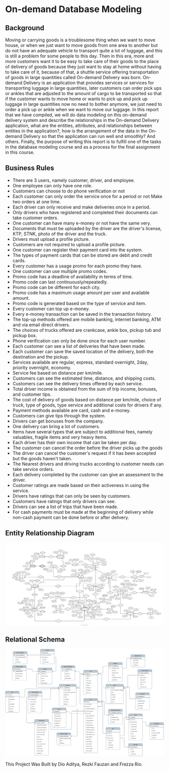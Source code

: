 # On-demand Database Modeling 

## Background
Moving or carrying goods is a troublesome thing when we want to move house, or when we just want to move goods from one area to another but do not have an adequate vehicle to transport quite a lot of luggage, and this is still a problem for some people to this day. Then in this era, more and more customers want it to be easy to take care of their goods to the place of delivery of goods because they just want to stay at home without having to take care of it, because of that, a shuttle service offering transportation of goods in large quantities called On-demand Delivery was born. On-demand Delivery is an application that provides services or services for transporting luggage in large quantities, later customers can order pick ups or ankles that are adjusted to the amount of cargo to be transported so that if the customer wants to move home or wants to pick up and pick up luggage in large quantities now no need to bother anymore, we just need to order a pick up or ankle when we want to move our luggage. In this report that we have compiled, we will do data modeling on this on-demand delivery system and describe the relationships in the On-demand Delivery application, what are the entities, attributes, and relationships between entities in the application?, how is the arrangement of the data in the On-demand Delivery so that the application can run well and smoothly? And others. Finally, the purpose of writing this report is to fulfill one of the tasks in the database modeling course and as a process for the final assignment in this course.

## Business Rules
- There are 3 users, namely customer, driver, and employee.
- One employee can only have one role.
- Customers can choose to do phone verification or not
- Each customer can only order the service once for a period or not Make two orders at one time.
- Each driver can only receive and make deliveries once in a period.
- Only drivers who have registered and completed their documents can take customer orders.
- One customer can have many e-money or not have the same very.
- Documents that must be uploaded by the driver are the driver's license, KTP, STNK, photo of the driver and the truck.
- Drivers must upload a profile picture.
- Customers are not required to upload a profile picture.
- One customer can register their payment card into the system.
- The types of payment cards that can be stored are debit and credit cards.
- Every customer has a usage promo for each promo they have.
- One customer can use multiple promo codes.
- Promo code has a deadline of availability in terms of time.
- Promo code can last continuously/repeatedly.
- Promo code can be different for each city.
- Promo code has a maximum usage amount per user and available amount.
- Promo code is generated based on the type of service and item.
- Every customer can top up e-money.
- Every e-money transaction can be saved in the transaction history.
- The top-up methods offered are mobile banking, internet banking, ATM and via email direct drivers.
- The choices of trucks offered are crankcase, ankle box, pickup tub and pickup box.
- Phone verification can only be done once for each user number.
- Each customer can see a list of deliveries that have been made.
- Each customer can save the saved location of the delivery, both the destination and the pickup.
- Services available are regular, express, standard overnight, 2day, priority overnight, economy.
- Service fee based on distance per km/mile.
- Customers can see the estimated time, distance, and shipping costs.
- Customers can see the delivery times offered by each service.
- Total driver income is obtained from the sum of trip income, bonuses, and customer tips.
- The cost of delivery of goods based on distance per km/mile, choice of truck, type of goods, type service and additional costs for drivers if any.
- Payment methods available are card, cash and e-money.
- Customers can give tips through the system.
- Drivers can get bonuses from the company.
- One delivery can bring a lot of customers.
- Items have several types that are subject to additional fees, namely valuables, fragile items and very heavy items.
- Each driver has their own income that can be taken per day.
- The customer can cancel the order before the driver picks up the goods
- The driver can cancel the customer's request if it has been accepted but the goods haven't taken.
- The Nearest drivers and driving trucks according to customer needs can take service orders.
- Each delivery completed by the customer can give an assessment to the driver.
- Customer ratings are made based on their activeness in using the service.
- Drivers have ratings that can only be seen by customers.
- Customers have ratings that only drivers can see.
- Drivers can see a list of trips that have been made.
- For cash payments must be made at the beginning of delivery while non-cash payment  can be done before or after delivery.

## Entity Relationship Diagram

![Alt text](https://github.com/dioapw/school-project-database-modeling/blob/main/on_demand_delivery_erd.png)

## Relational Schema

![Alt text](https://github.com/dioapw/school-project-database-modeling/blob/main/on_demand_delivery_relation_schema.png)

This Project Was Built by Dio Aditya, Rezki Fauzan and Frezza Rio.
